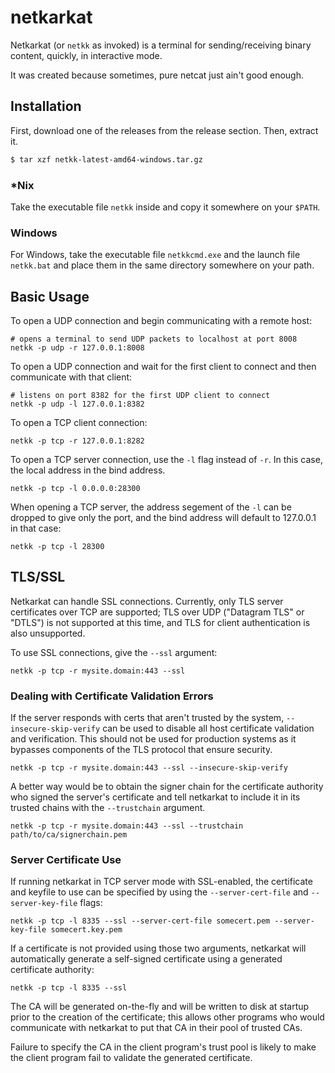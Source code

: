 # netkarkat
Netkarkat (or `netkk` as invoked) is a terminal for sending/receiving binary content, quickly, in interactive
mode.

It was created because sometimes, pure netcat just ain't good enough.

## Installation

First, download one of the releases from the release section. Then, extract it.

```bash
$ tar xzf netkk-latest-amd64-windows.tar.gz
```

### *Nix
Take the executable file `netkk` inside and copy it somewhere on your `$PATH`.

### Windows
For Windows, take the executable file `netkkcmd.exe` and the launch file `netkk.bat` and place them in the same directory somewhere on your path.

## Basic Usage
To open a UDP connection and begin communicating with a remote host:

```
# opens a terminal to send UDP packets to localhost at port 8008
netkk -p udp -r 127.0.0.1:8008
```

To open a UDP connection and wait for the first client to connect and then communicate with that client:

```
# listens on port 8382 for the first UDP client to connect
netkk -p udp -l 127.0.0.1:8382
```

To open a TCP client connection:

```
netkk -p tcp -r 127.0.0.1:8282
```

To open a TCP server connection, use the `-l` flag instead of `-r`. In this
case, the local address in the bind address.

```
netkk -p tcp -l 0.0.0.0:28300
```

When opening a TCP server, the address segement of the `-l` can be dropped to
give only the port, and the bind address will default to 127.0.0.1 in that case:

```
netkk -p tcp -l 28300
```

## TLS/SSL
Netkarkat can handle SSL connections. Currently, only TLS server certificates
over TCP are supported; TLS over UDP ("Datagram TLS" or "DTLS") is not supported
at this time, and TLS for client authentication is also unsupported.

To use SSL connections, give the `--ssl` argument:

```
netkk -p tcp -r mysite.domain:443 --ssl
```

### Dealing with Certificate Validation Errors
If the server responds with certs that aren't trusted by the system,
`--insecure-skip-verify` can be used to disable all host certificate
validation and verification. This should not be used for production systems
as it bypasses components of the TLS protocol that ensure security.

```
netkk -p tcp -r mysite.domain:443 --ssl --insecure-skip-verify
```

A better way would be to obtain the signer chain for the certificate authority
who signed the server's certificate and tell netkarkat to include it in its
trusted chains with the `--trustchain` argument.

```
netkk -p tcp -r mysite.domain:443 --ssl --trustchain path/to/ca/signerchain.pem
```

### Server Certificate Use
If running netkarkat in TCP server mode with SSL-enabled, the certificate and
keyfile to use can be specified by using the `--server-cert-file` and
`--server-key-file` flags:

```
netkk -p tcp -l 8335 --ssl --server-cert-file somecert.pem --server-key-file somecert.key.pem
```

If a certificate is not provided using those two arguments, netkarkat will
automatically generate a self-signed certificate using a generated certificate
authority:

```
netkk -p tcp -l 8335 --ssl
```

The CA will be generated on-the-fly and will be written to disk at
startup prior to the creation of the certificate; this allows other programs who
would communicate with netkarkat to put that CA in their pool of trusted CAs.

Failure to specify the CA in the client program's trust pool is likely to make
the client program fail to validate the generated certificate.

